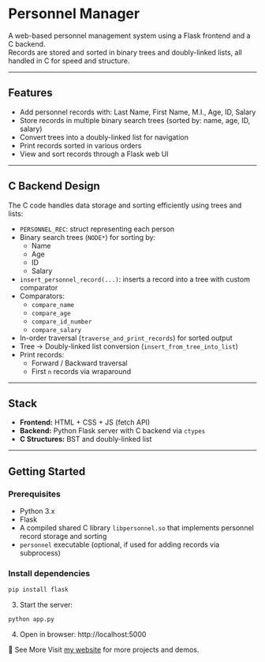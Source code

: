 # Personnel Manager

A web-based personnel management system using a Flask frontend and a C backend.  
Records are stored and sorted in binary trees and doubly-linked lists, all handled in C for speed and structure.

---

## Features

- Add personnel records with: Last Name, First Name, M.I., Age, ID, Salary
- Store records in multiple binary search trees (sorted by: name, age, ID, salary)
- Convert trees into a doubly-linked list for navigation
- Print records sorted in various orders
- View and sort records through a Flask web UI

---

## C Backend Design

The C code handles data storage and sorting efficiently using trees and lists:

- `PERSONNEL_REC`: struct representing each person
- Binary search trees (`NODE*`) for sorting by:
  - Name
  - Age
  - ID
  - Salary
- `insert_personnel_record(...)`: inserts a record into a tree with custom comparator
- Comparators:
  - `compare_name`
  - `compare_age`
  - `compare_id_number`
  - `compare_salary`
- In-order traversal (`traverse_and_print_records`) for sorted output
- Tree → Doubly-linked list conversion (`insert_from_tree_into_list`)
- Print records:
  - Forward / Backward traversal
  - First `n` records via wraparound

---

## Stack

- **Frontend:** HTML + CSS + JS (fetch API)
- **Backend:** Python Flask server with C backend via `ctypes`
- **C Structures:** BST and doubly-linked list

---

## Getting Started

### Prerequisites

- Python 3.x
- Flask
- A compiled shared C library `libpersonnel.so` that implements personnel record storage and sorting
- `personnel` executable (optional, if used for adding records via subprocess)

### Install dependencies

```bash
pip install flask
```

3. Start the server:
```bash
python app.py
```

4. Open in browser: http://localhost:5000

🔗 See More
Visit [my website](https://ganaa.work) for more projects and demos.
